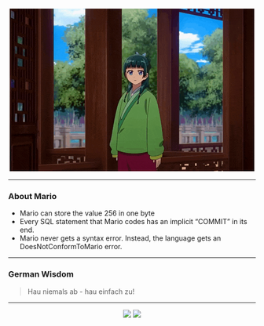 <p align="center">
  <img src="assets/maomao.gif" />
</p>

---

### About Mario
- Mario can store the value 256 in one byte
- Every SQL statement that Mario codes has an implicit “COMMIT” in its end.
- Mario never gets a syntax error. Instead, the language gets an DoesNotConformToMario error.

---

### German Wisdom
> Hau niemals ab - hau einfach zu!

---

<p align="center">
  <a>
    <img height="180em" src="https://github-readme-stats-eight-theta.vercel.app/api?username=Torfkopp&show_icons=true&theme=dark&include_all_commits=true&count_private=true"/>
  </a>
  <a href="https://github.com/Torfkopp?tab=repositories">
    <img height="180em" src="https://github-readme-stats-eight-theta.vercel.app/api/top-langs/?username=torfkopp&layout=compact&theme=dark&langs_count=8&hide=java"/>
  </a>
</p>
